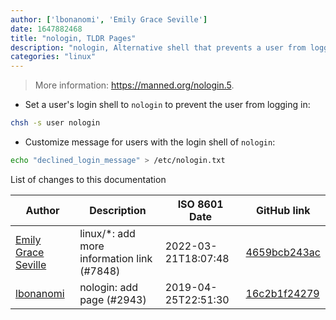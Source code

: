 ```yaml
---
author: ['lbonanomi', 'Emily Grace Seville']
date: 1647882468
title: "nologin, TLDR Pages"
description: "nologin, Alternative shell that prevents a user from logging in."
categories: "linux"
---
```

> More information: <https://manned.org/nologin.5>.

- Set a user's login shell to `nologin` to prevent the user from logging in:

```bash
chsh -s user nologin
```

- Customize message for users with the login shell of `nologin`:

```bash
echo "declined_login_message" > /etc/nologin.txt
```
List of changes to this documentation


Author | Description | ISO 8601 Date | GitHub link
------|-----|-----|-----
[Emily Grace Seville](mailto:emilyseville7cf@gmail.com) | linux/*: add more information link (#7848) | 2022-03-21T18:07:48 | [4659bcb243ac](https://github.com/tldr-pages/tldr/commit/4659bcb243ac572c9e0c95117097801f1e62bda4)
[lbonanomi](mailto:5369016+lbonanomi@users.noreply.github.com) | nologin: add page (#2943) | 2019-04-25T22:51:30 | [16c2b1f24279](https://github.com/tldr-pages/tldr/commit/16c2b1f24279f9670facd5164c16d4a650a24e8c)

